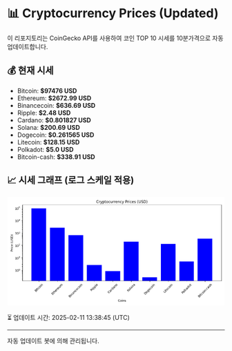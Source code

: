 
# 📊 Cryptocurrency Prices (Updated)

이 리포지토리는 CoinGecko API를 사용하여 코인 TOP 10 시세를 10분가격으로 자동 업데이트합니다.

## 💰 현재 시세
- Bitcoin: **$97476 USD**
- Ethereum: **$2672.99 USD**
- Binancecoin: **$636.69 USD**
- Ripple: **$2.48 USD**
- Cardano: **$0.801827 USD**
- Solana: **$200.69 USD**
- Dogecoin: **$0.261565 USD**
- Litecoin: **$128.15 USD**
- Polkadot: **$5.0 USD**
- Bitcoin-cash: **$338.91 USD**

## 📈 시세 그래프 (로그 스케일 적용)
![Crypto Prices](crypto_prices.png)

⏳ 업데이트 시간: 2025-02-11 13:38:45 (UTC)

---
자동 업데이트 봇에 의해 관리됩니다.
